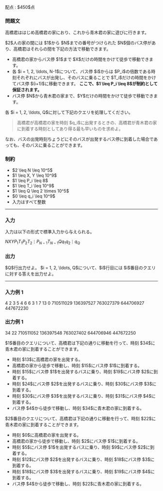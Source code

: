 
<div>

<span>

<span>

<p>
配点 : $450$点
</p>

<div>

<section>

### **問題文**

<p>
高橋君ははじめ高橋君の家におり、これから青木君の家に遊びに行きます。
</p>

<p>
$2$人の家の間には $1$から $N$までの番号がつけられた $N$個のバス停があり、高橋君はそれらの間を下記の方法で移動できます。
</p>

<ul>

<li>
高橋君の家からバス停 $1$まで $X$だけの時間をかけて徒歩で移動できます。
</li>

<li>
各 $i = 1, 2, \ldots, N-1$について、バス停 $i$からは $P_i$の倍数である時刻それぞれにバスが出発し、そのバスに乗ることで $T_i$だけの時間をかけてバス停 $(i+1)$に移動できます。
<strong>
ここで、$1 \leq P_i \leq 8$が制約として保証されます。
</strong>

</li>

<li>
バス停 $N$から青木君の家まで、$Y$だけの時間をかけて徒歩で移動できます。
</li>

</ul>

<p>
各 $i = 1, 2, \ldots, Q$に対して下記のクエリを処理してください。
</p>

<blockquote>

<p>
高橋君が高橋君の家を時刻 $q_i$に出発するときの、高橋君が青木君の家に到着する時刻としてあり得る最も早いものを求めよ。
</p>

</blockquote>

<p>
なお、バスの出発時刻ちょうどにそのバスが出発するバス停に到着した場合であっても、そのバスに乗ることができます。
</p>

</section>

</div>

<div>

<section>

### **制約**

<ul>

<li>
$2 \leq N \leq 10^5$
</li>

<li>
$1 \leq X, Y \leq 10^9$
</li>

<li>
$1 \leq P_i \leq 8$
</li>

<li>
$1 \leq T_i \leq 10^9$
</li>

<li>
$1 \leq Q \leq 2 \times 10^5$
</li>

<li>
$0 \leq q_i \leq 10^9$
</li>

<li>
入力はすべて整数
</li>

</ul>

</section>

</div>

---

<div>

<div>

<section>

### **入力**

<p>
入力は以下の形式で標準入力から与えられる。
</p>

<div>

$N$$X$$Y$$P_1$$T_1$$P_2$$T_2$$\vdots$$P_{N-1}$$T_{N-1}$$Q$$q_1$$q_2$$\vdots$$q_Q$
</div>

</section>

</div>

<div>

<section>

### **出力**

<p>
$Q$行出力せよ。
$i = 1, 2, \ldots, Q$について、$i$行目には $i$番目のクエリに対する答えを出力せよ。
</p>

</section>

</div>

</div>

---

<div>

<section>

### **入力例 1**

<div>

4 2 3
5 4
6 6
3 1
7
13
0
710511029
136397527
763027379
644706927
447672230

</div>

</section>

</div>

<div>

<section>

### **出力例 1**

<div>

34
22
710511052
136397548
763027402
644706946
447672250

</div>

<p>
$1$番目のクエリについて、高橋君は下記の通りに移動を行って、時刻 $34$に青木君の家に到着することができます。
</p>

<ul>

<li>
時刻 $13$に高橋君の家を出発する。
</li>

<li>
高橋君の家から徒歩で移動し、時刻 $15$にバス停 $1$に到着する。
</li>

<li>
時刻 $15$にバス停 $1$を出発するバスに乗り、時刻 $19$にバス停 $2$に到着する。
</li>

<li>
時刻 $24$にバス停 $2$を出発するバスに乗り、時刻 $30$にバス停 $3$に到着する。
</li>

<li>
時刻 $30$にバス停 $3$を出発するバスに乗り、時刻 $31$にバス停 $4$に到着する。
</li>

<li>
バス停 $4$から徒歩で移動し、時刻 $34$に青木君の家に到着する。
</li>

</ul>

<p>
$2$番目のクエリについて、高橋君は下記の通りに移動を行って、時刻 $22$に青木君の家に到着することができます。
</p>

<ul>

<li>
時刻 $0$に高橋君の家を出発する。
</li>

<li>
高橋君の家から徒歩で移動し、時刻 $2$にバス停 $1$に到着する。
</li>

<li>
時刻 $5$にバス停 $1$を出発するバスに乗り、時刻 $9$にバス停 $2$に到着する。
</li>

<li>
時刻 $12$にバス停 $2$を出発するバスに乗り、時刻 $18$にバス停 $3$に到着する。
</li>

<li>
時刻 $18$にバス停 $3$を出発するバスに乗り、時刻 $19$にバス停 $4$に到着する。
</li>

<li>
バス停 $4$から徒歩で移動し、時刻 $22$に青木君の家に到着する。
</li>

</ul>

</section>

</div>

</span>

</span>

</div>
